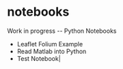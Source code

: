 # notebooks
Work in progress -- Python Notebooks
- Leaflet Folium Example
- Read Matlab into Python
- Test Notebook|
